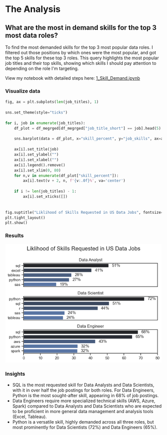 # The Analysis

## What are the most in demand skills for the top 3 most data roles?

To find the most demanded skills for the top 3 most popular data roles. I filtered out those positions by which ones were the most popular, and got the top 5 skills for these top 3 roles. This query highlights the most popular job titles and their top skills, showing which skills I should pay attention to depending on the role I'm targeting.

View my notebook with detailed steps here: [1_Skill_Demand.ipynb](Project_Section/1_skill_count.ipynb)

### Visualize data

```python
fig, ax = plt.subplots(len(job_titles), 1)

sns.set_theme(style="ticks")

for i, job in enumerate(job_titles):
    df_plot = df_megrged[df_megrged["job_title_short"] == job].head(5)

    sns.barplot(data = df_plot, x="skill_percent", y="job_skills", ax=ax[i], hue="skill_percent", palette="dark:b_r")

    ax[i].set_title(job)
    ax[i].set_ylabel("")
    ax[i].set_xlabel("")
    ax[i].legend().remove()
    ax[i].set_xlim(0, 80)
    for n,v in enumerate(df_plot["skill_percent"]):
        ax[i].text(v + 2, n, f'{v:.0f}%', va='center')

    if i != len(job_titles) - 1:
        ax[i].set_xticks([])


fig.suptitle("Liklihood of Skills Requested in US Data Jobs", fontsize=16)
plt.tight_layout()
plt.show()
```

### Results

![Visualizing the top demand skills](Project_Section/Images/the_most_indemand_skills.png)

### Insights

- SQL is the most requested skill for Data Analysts and Data Scientists, with it in over half the job postings for both roles. For Data Engineers, Python is the most sought-after skill, appearing in 68% of job postings.
- Data Engineers require more specialized technical skills (AWS, Azure, Spark) compared to Data Analysts and Data Scientists who are expected to be proficient in more general data management and analysis tools (Excel, Tableau).
- Python is a versatile skill, highly demanded across all three roles, but most prominently for Data Scientists (72%) and Data Engineers (65%).
